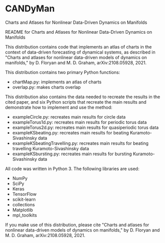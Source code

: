 # CANDyMan
Charts and Atlases for Nonlinear Data-Driven Dynamics on Manifolds

README for Charts and Atlases for Nonlinear Data-Driven Dynamics on Manifolds

This distribution contains code that implements an atlas of charts in the 
context of data-driven forecasting of dynamical systems, as described in
"Charts and atlases for nonlinear data-driven models of dynamics on manifolds," 
by D. Floryan and M. D. Graham, arXiv:2108.05928, 2021. 

This distribution contains two primary Python functions: 
* chartMap.py: implements an atlas of charts
* overlap.py: makes charts overlap

This distribution also contains the data needed to recreate the results in 
the cited paper, and six Python scripts that recreate the main results 
and demonstrate how to implement and use the method:
* exampleCircle.py: recreates main results for circle data
* exampleTorus1d.py: recreates main results for periodic torus data
* exampleTorus2d.py: recreates main results for quasiperiodic torus data
* exampleKSbeating.py: recreates main results for beating Kuramoto-Sivashinsky data
* exampleKSbeatingTravelling.py: recreates main results for beating travelling Kuramoto-Sivashinsky data
* exampleKSbursting.py: recreates main results for bursting Kuramoto-Sivashinsky data

All code was written in Python 3. The following libraries are used:
* NumPy
* SciPy
* Keras
* TensorFlow
* scikit-learn
* collections
* Matplotlib
* mpl_toolkits

If you make use of this distribution, please cite "Charts and atlases for 
nonlinear data-driven models of dynamics on manifolds," by D. Floryan and 
M. D. Graham, arXiv:2108.05928, 2021. 
